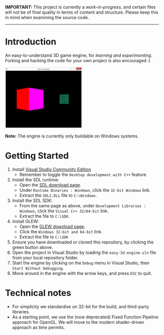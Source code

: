 **IMPORTANT:** This project is currently a *work-in-progress*, and certain files will not be of final quality in terms of content and structure. Please keep this in mind when examining the source code.

---

# Introduction
An easy-to-understand 3D game engine, for *learning and experimenting*. Forking and hacking the code for your own project is also encouraged :)

<img src="docs/screenshot.png" width="50%">

**Note:** The engine is currently only buildable on Windows systems.

# Getting Started

1. Install [Visual Studio Community Edition](https://visualstudio.microsoft.com)
    - Remember to toggle the `Desktop development with C++` feature.
2. Install the SDL runtime:
    - Open the [SDL download page](https://www.libsdl.org/download-2.0.php).
    - Under `Runtime Binaries : Windows`, click the `32-bit Windows` link.
    - Extract the `SDL2.DLL` file to `C:\Windows`.
3. Install the SDL SDK:
    - From the same page as above, under `Development Libraries : Windows`, click the `Visual C++ 32/64-bit` link.
    - Extract the file to `C:\SDK`.
4. Install GLEW:
    - Open the [GLEW download page](http://glew.sourceforge.net/).
    - Click the `Windows 32-bit and 64-bit` link.
    - Extract the file to `C:\SDK`
5. Ensure you have downloaded or cloned this repository, by clicking the green button above.
6. Open the project in Visual Studio by loading the `easy-3d-engine.sln` file from your local repository folder.
6. Start the engine by clicking on the `Debug` menu in Visual Studio, then `Start Without Debugging`.
7. Move around in the engine with the arrow keys, and press `ESC` to quit.

# Technical notes
* For simplicity we standardise on 32-bit for the build, and third-party libraries.
* As a starting point, we use the (now deprecated) Fixed Function Pipeline approach for OpenGL. We will move to the modern shader-driven approach as time permits.
